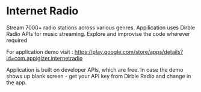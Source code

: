 # Internet Radio  
Stream 7000+ radio stations across various genres. Appilication uses Dirble Radio APIs for music streaming. 
Explore and improvise the code wherever required

For application demo
visit : https://play.google.com/store/apps/details?id=com.appigizer.internetradio


Application is built on developer APIs, which are free. In case the demo shows up blank screen - get your API key from Dirble Radio and change in the app. 
